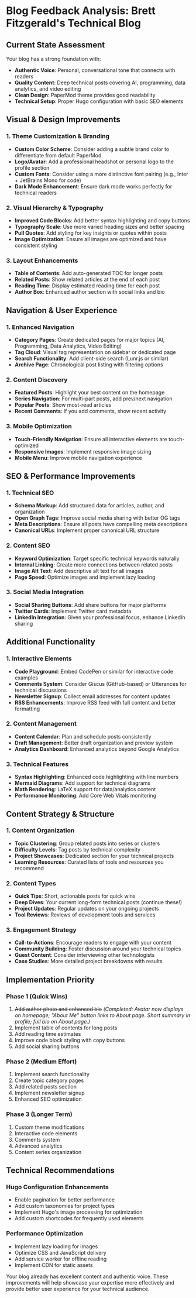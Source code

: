 # Blog Feedback Analysis: Brett Fitzgerald's Technical Blog

## Current State Assessment

Your blog has a strong foundation with:
- **Authentic Voice**: Personal, conversational tone that connects with readers
- **Quality Content**: Deep technical posts covering AI, programming, data analytics, and video editing
- **Clean Design**: PaperMod theme provides good readability
- **Technical Setup**: Proper Hugo configuration with basic SEO elements

## Visual & Design Improvements

### 1. **Theme Customization & Branding**
- **Custom Color Scheme**: Consider adding a subtle brand color to differentiate from default PaperMod
- **Logo/Avatar**: Add a professional headshot or personal logo to the profile section
- **Custom Fonts**: Consider using a more distinctive font pairing (e.g., Inter + JetBrains Mono for code)
- **Dark Mode Enhancement**: Ensure dark mode works perfectly for technical readers

### 2. **Visual Hierarchy & Typography**
- **Improved Code Blocks**: Add better syntax highlighting and copy buttons
- **Typography Scale**: Use more varied heading sizes and better spacing
- **Pull Quotes**: Add styling for key insights or quotes within posts
- **Image Optimization**: Ensure all images are optimized and have consistent styling

### 3. **Layout Enhancements**
- **Table of Contents**: Add auto-generated TOC for longer posts
- **Related Posts**: Show related articles at the end of each post
- **Reading Time**: Display estimated reading time for each post
- **Author Box**: Enhanced author section with social links and bio

## Navigation & User Experience

### 1. **Enhanced Navigation**
- **Category Pages**: Create dedicated pages for major topics (AI, Programming, Data Analytics, Video Editing)
- **Tag Cloud**: Visual tag representation on sidebar or dedicated page
- **Search Functionality**: Add client-side search (Lunr.js or similar)
- **Archive Page**: Chronological post listing with filtering options

### 2. **Content Discovery**
- **Featured Posts**: Highlight your best content on the homepage
- **Series Navigation**: For multi-part posts, add prev/next navigation
- **Popular Posts**: Show most-read articles
- **Recent Comments**: If you add comments, show recent activity

### 3. **Mobile Optimization**
- **Touch-Friendly Navigation**: Ensure all interactive elements are touch-optimized
- **Responsive Images**: Implement responsive image sizing
- **Mobile Menu**: Improve mobile navigation experience

## SEO & Performance Improvements

### 1. **Technical SEO**
- **Schema Markup**: Add structured data for articles, author, and organization
- **Open Graph Tags**: Improve social media sharing with better OG tags
- **Meta Descriptions**: Ensure all posts have compelling meta descriptions
- **Canonical URLs**: Implement proper canonical URL structure

### 2. **Content SEO**
- **Keyword Optimization**: Target specific technical keywords naturally
- **Internal Linking**: Create more connections between related posts
- **Image Alt Text**: Add descriptive alt text for all images
- **Page Speed**: Optimize images and implement lazy loading

### 3. **Social Media Integration**
- **Social Sharing Buttons**: Add share buttons for major platforms
- **Twitter Cards**: Implement Twitter card metadata
- **LinkedIn Integration**: Given your professional focus, enhance LinkedIn sharing

## Additional Functionality

### 1. **Interactive Elements**
- **Code Playground**: Embed CodePen or similar for interactive code examples
- **Comments System**: Consider Giscus (GitHub-based) or Utterances for technical discussions
- **Newsletter Signup**: Collect email addresses for content updates
- **RSS Enhancements**: Improve RSS feed with full content and better formatting

### 2. **Content Management**
- **Content Calendar**: Plan and schedule posts consistently
- **Draft Management**: Better draft organization and preview system
- **Analytics Dashboard**: Enhanced analytics beyond Google Analytics

### 3. **Technical Features**
- **Syntax Highlighting**: Enhanced code highlighting with line numbers
- **Mermaid Diagrams**: Add support for technical diagrams
- **Math Rendering**: LaTeX support for data/analytics content
- **Performance Monitoring**: Add Core Web Vitals monitoring

## Content Strategy & Structure

### 1. **Content Organization**
- **Topic Clustering**: Group related posts into series or clusters
- **Difficulty Levels**: Tag posts by technical complexity
- **Project Showcases**: Dedicated section for your technical projects
- **Learning Resources**: Curated lists of tools and resources you recommend

### 2. **Content Types**
- **Quick Tips**: Short, actionable posts for quick wins
- **Deep Dives**: Your current long-form technical posts (continue these!)
- **Project Updates**: Regular updates on your ongoing projects
- **Tool Reviews**: Reviews of development tools and services

### 3. **Engagement Strategy**
- **Call-to-Actions**: Encourage readers to engage with your content
- **Community Building**: Foster discussion around your technical topics
- **Guest Content**: Consider interviewing other technologists
- **Case Studies**: More detailed project breakdowns with results

## Implementation Priority

### Phase 1 (Quick Wins)
1. ~~Add author photo and enhanced bio~~ *(Completed: Avatar now displays on homepage; "About Me" button links to About page. Short summary in profile; full bio on About page.)*
2. Implement table of contents for long posts
3. Add reading time estimates
4. Improve code block styling with copy buttons
5. Add social sharing buttons

### Phase 2 (Medium Effort)
1. Implement search functionality
2. Create topic category pages
3. Add related posts section
4. Implement newsletter signup
5. Enhanced SEO optimization

### Phase 3 (Longer Term)
1. Custom theme modifications
2. Interactive code elements
3. Comments system
4. Advanced analytics
5. Content series organization

## Technical Recommendations

### Hugo Configuration Enhancements
- Enable pagination for better performance
- Add custom taxonomies for project types
- Implement Hugo's image processing for optimization
- Add custom shortcodes for frequently used elements

### Performance Optimization
- Implement lazy loading for images
- Optimize CSS and JavaScript delivery
- Add service worker for offline reading
- Implement CDN for static assets

Your blog already has excellent content and authentic voice. These improvements will help showcase your expertise more effectively and provide better user experience for your technical audience.